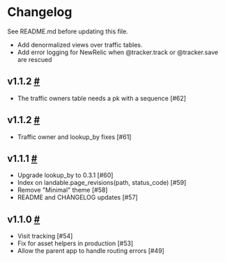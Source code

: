 # Changelog

See README.md before updating this file.


<!-- ## Unreleased [#](https://git.cashnetusa.com/trogdor/landable/compare/v1.1.3...master) -->
* Add denormalized views over traffic tables.
* Add error logging for NewRelic when @tracker.track or @tracker.save are rescued

## v1.1.2 [#](https://git.cashnetusa.com/trogdor/landable/compare/v1.1.2...v1.1.3)

* The traffic owners table needs a pk with a sequence [#62]

## v1.1.2 [#](https://git.cashnetusa.com/trogdor/landable/compare/v1.1.1...v1.1.2)

* Traffic owner and lookup_by fixes [#61]

## v1.1.1 [#](https://git.cashnetusa.com/trogdor/landable/compare/v1.1.0...v1.1.1)

* Upgrade lookup_by to 0.3.1 [#60]
* Index on landable.page_revisions(path, status_code) [#59]
* Remove "Minimal" theme [#58]
* README and CHANGELOG updates [#57]

## v1.1.0 [#](https://git.cashnetusa.com/trogdor/landable/compare/v1.0.6...v1.1.0)

* Visit tracking [#54]
* Fix for asset helpers in production [#53]
* Allow the parent app to handle routing errors [#49]
